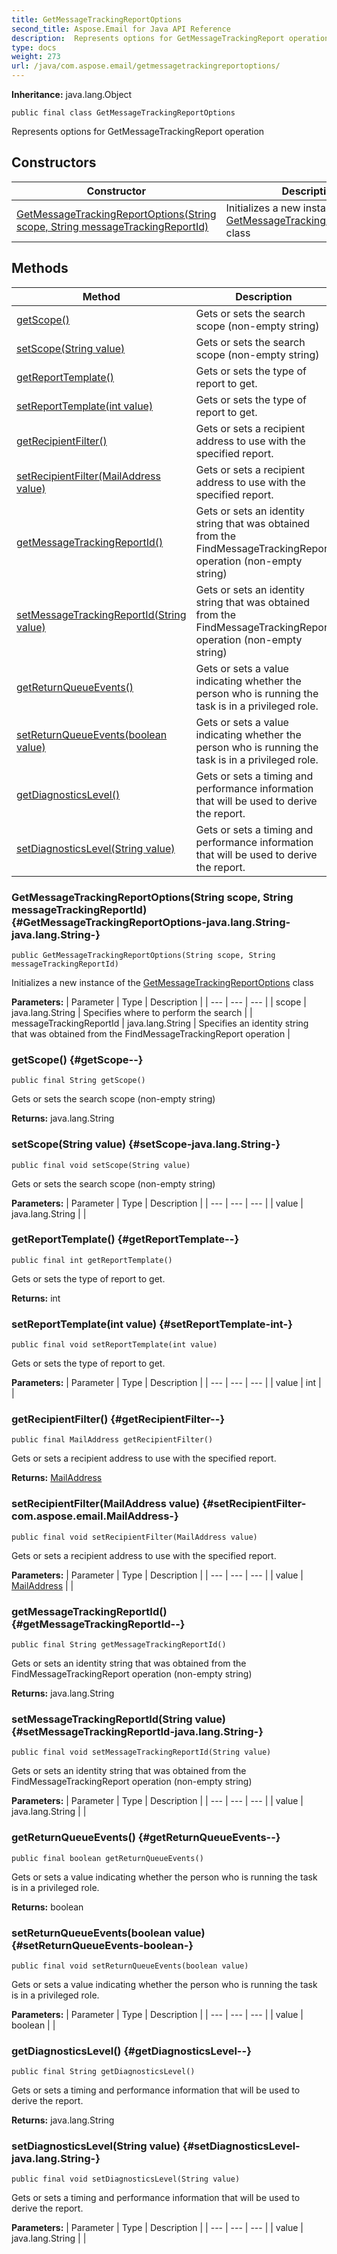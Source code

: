 ```yaml
---
title: GetMessageTrackingReportOptions
second_title: Aspose.Email for Java API Reference
description:  Represents options for GetMessageTrackingReport operation
type: docs
weight: 273
url: /java/com.aspose.email/getmessagetrackingreportoptions/
---
```

**Inheritance:**
java.lang.Object
```
public final class GetMessageTrackingReportOptions
```

Represents options for GetMessageTrackingReport operation
## Constructors

| Constructor | Description |
| --- | --- |
| [GetMessageTrackingReportOptions(String scope, String messageTrackingReportId)](#GetMessageTrackingReportOptions-java.lang.String-java.lang.String-) | Initializes a new instance of the [GetMessageTrackingReportOptions](../../com.aspose.email/getmessagetrackingreportoptions) class |
## Methods

| Method | Description |
| --- | --- |
| [getScope()](#getScope--) | Gets or sets the search scope (non-empty string) |
| [setScope(String value)](#setScope-java.lang.String-) | Gets or sets the search scope (non-empty string) |
| [getReportTemplate()](#getReportTemplate--) | Gets or sets the type of report to get. |
| [setReportTemplate(int value)](#setReportTemplate-int-) | Gets or sets the type of report to get. |
| [getRecipientFilter()](#getRecipientFilter--) | Gets or sets a recipient address to use with the specified report. |
| [setRecipientFilter(MailAddress value)](#setRecipientFilter-com.aspose.email.MailAddress-) | Gets or sets a recipient address to use with the specified report. |
| [getMessageTrackingReportId()](#getMessageTrackingReportId--) | Gets or sets an identity string that was obtained from the FindMessageTrackingReport operation (non-empty string) |
| [setMessageTrackingReportId(String value)](#setMessageTrackingReportId-java.lang.String-) | Gets or sets an identity string that was obtained from the FindMessageTrackingReport operation (non-empty string) |
| [getReturnQueueEvents()](#getReturnQueueEvents--) | Gets or sets a value indicating whether the person who is running the task is in a privileged role. |
| [setReturnQueueEvents(boolean value)](#setReturnQueueEvents-boolean-) | Gets or sets a value indicating whether the person who is running the task is in a privileged role. |
| [getDiagnosticsLevel()](#getDiagnosticsLevel--) | Gets or sets a timing and performance information that will be used to derive the report. |
| [setDiagnosticsLevel(String value)](#setDiagnosticsLevel-java.lang.String-) | Gets or sets a timing and performance information that will be used to derive the report. |
### GetMessageTrackingReportOptions(String scope, String messageTrackingReportId) {#GetMessageTrackingReportOptions-java.lang.String-java.lang.String-}
```
public GetMessageTrackingReportOptions(String scope, String messageTrackingReportId)
```


Initializes a new instance of the [GetMessageTrackingReportOptions](../../com.aspose.email/getmessagetrackingreportoptions) class

**Parameters:**
| Parameter | Type | Description |
| --- | --- | --- |
| scope | java.lang.String | Specifies where to perform the search |
| messageTrackingReportId | java.lang.String | Specifies an identity string that was obtained from the FindMessageTrackingReport operation |

### getScope() {#getScope--}
```
public final String getScope()
```


Gets or sets the search scope (non-empty string)

**Returns:**
java.lang.String
### setScope(String value) {#setScope-java.lang.String-}
```
public final void setScope(String value)
```


Gets or sets the search scope (non-empty string)

**Parameters:**
| Parameter | Type | Description |
| --- | --- | --- |
| value | java.lang.String |  |

### getReportTemplate() {#getReportTemplate--}
```
public final int getReportTemplate()
```


Gets or sets the type of report to get.

**Returns:**
int
### setReportTemplate(int value) {#setReportTemplate-int-}
```
public final void setReportTemplate(int value)
```


Gets or sets the type of report to get.

**Parameters:**
| Parameter | Type | Description |
| --- | --- | --- |
| value | int |  |

### getRecipientFilter() {#getRecipientFilter--}
```
public final MailAddress getRecipientFilter()
```


Gets or sets a recipient address to use with the specified report.

**Returns:**
[MailAddress](../../com.aspose.email/mailaddress)
### setRecipientFilter(MailAddress value) {#setRecipientFilter-com.aspose.email.MailAddress-}
```
public final void setRecipientFilter(MailAddress value)
```


Gets or sets a recipient address to use with the specified report.

**Parameters:**
| Parameter | Type | Description |
| --- | --- | --- |
| value | [MailAddress](../../com.aspose.email/mailaddress) |  |

### getMessageTrackingReportId() {#getMessageTrackingReportId--}
```
public final String getMessageTrackingReportId()
```


Gets or sets an identity string that was obtained from the FindMessageTrackingReport operation (non-empty string)

**Returns:**
java.lang.String
### setMessageTrackingReportId(String value) {#setMessageTrackingReportId-java.lang.String-}
```
public final void setMessageTrackingReportId(String value)
```


Gets or sets an identity string that was obtained from the FindMessageTrackingReport operation (non-empty string)

**Parameters:**
| Parameter | Type | Description |
| --- | --- | --- |
| value | java.lang.String |  |

### getReturnQueueEvents() {#getReturnQueueEvents--}
```
public final boolean getReturnQueueEvents()
```


Gets or sets a value indicating whether the person who is running the task is in a privileged role.

**Returns:**
boolean
### setReturnQueueEvents(boolean value) {#setReturnQueueEvents-boolean-}
```
public final void setReturnQueueEvents(boolean value)
```


Gets or sets a value indicating whether the person who is running the task is in a privileged role.

**Parameters:**
| Parameter | Type | Description |
| --- | --- | --- |
| value | boolean |  |

### getDiagnosticsLevel() {#getDiagnosticsLevel--}
```
public final String getDiagnosticsLevel()
```


Gets or sets a timing and performance information that will be used to derive the report.

**Returns:**
java.lang.String
### setDiagnosticsLevel(String value) {#setDiagnosticsLevel-java.lang.String-}
```
public final void setDiagnosticsLevel(String value)
```


Gets or sets a timing and performance information that will be used to derive the report.

**Parameters:**
| Parameter | Type | Description |
| --- | --- | --- |
| value | java.lang.String |  |

